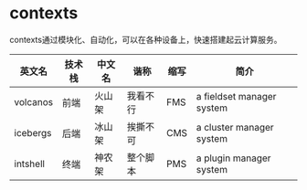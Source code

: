 # contexts

contexts通过模块化、自动化，可以在各种设备上，快速搭建起云计算服务。

|英文名   |技术栈|中文名 |谐称     |缩写|简介|
|---------|------|-------|---------|----|----|
|volcanos |前端  |火山架 |我看不行 |FMS |a fieldset manager system
|icebergs |后端  |冰山架 |挨撕不可 |CMS |a cluster manager system
|intshell |终端  |神农架 |整个脚本 |PMS |a plugin manager system

